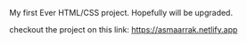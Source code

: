 My first Ever HTML/CSS project.
Hopefully will be upgraded.



checkout the project on this link: https://asmaarrak.netlify.app
